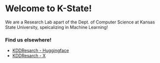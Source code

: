 # Welcome to K-State!

We are a Research Lab apart of the Dept. of Computer Science at Kansas State University, speicalizing
in Machine Learning!

### Find us elsewhere!

- [KDDResarch - Huggingface](https://huggingface.co/KDDResearch)
- [KDDResarch - X](https://x.com/KDDResearch)

<!--

**Here are some ideas to get you started:**

🙋‍♀️ A short introduction - what is your organization all about?
🌈 Contribution guidelines - how can the community get involved?
👩‍💻 Useful resources - where can the community find your docs? Is there anything else the community should know?
🍿 Fun facts - what does your team eat for breakfast?
🧙 Remember, you can do mighty things with the power of [Markdown](https://docs.github.com/github/writing-on-github/getting-started-with-writing-and-formatting-on-github/basic-writing-and-formatting-syntax)
-->
